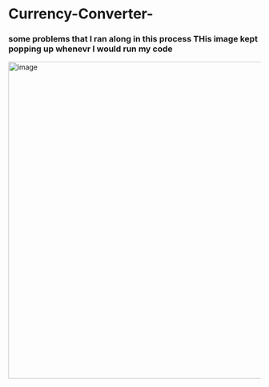 # Currency-Converter-


### some problems that I ran along in this process THis image kept popping up whenevr I would run my code 
<img width="768" height="634" alt="image" src="https://github.com/user-attachments/assets/25d3e5c0-674f-4afc-8a01-8f56ac670379" />
